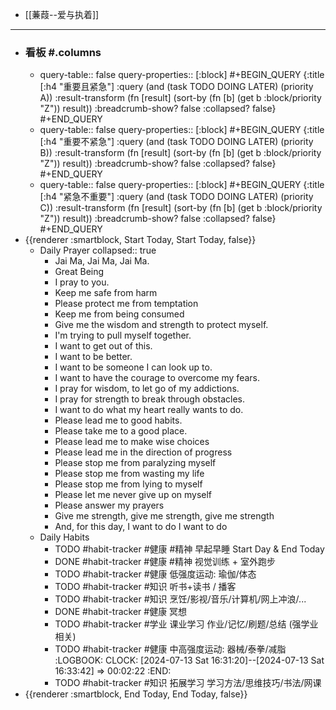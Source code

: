 - [[蒹葭--爱与执着]]
- ---
- ### 看板 #.columns
	- query-table:: false
	  query-properties:: [:block]
	  #+BEGIN_QUERY
	  {:title [:h4 "重要且紧急"]
	  :query  (and (task TODO DOING LATER) (priority A))
	  :result-transform (fn [result]
	                          (sort-by (fn [b]
	                                     (get b :block/priority "Z")) result))
	  :breadcrumb-show? false
	  :collapsed? false}
	  #+END_QUERY
	- query-table:: false
	  query-properties:: [:block]
	  #+BEGIN_QUERY
	  {:title [:h4 "重要不紧急"]
	  :query  (and (task TODO DOING LATER) (priority B))
	  :result-transform (fn [result]
	                          (sort-by (fn [b]
	                                     (get b :block/priority "Z")) result))
	  :breadcrumb-show? false
	  :collapsed? false}
	  #+END_QUERY
	- query-table:: false
	  query-properties:: [:block]
	  #+BEGIN_QUERY
	  {:title [:h4 "紧急不重要"]
	  :query  (and (task TODO DOING LATER) (priority C))
	  :result-transform (fn [result]
	                          (sort-by (fn [b]
	                                     (get b :block/priority "Z")) result))
	  :breadcrumb-show? false
	  :collapsed? false}
	  #+END_QUERY
- {{renderer :smartblock, Start Today, Start Today, false}}
	- Daily Prayer
	  collapsed:: true
		- Jai Ma, Jai Ma, Jai Ma.
		- Great Being
		- I pray to you.
		- Keep me safe from harm
		- Please protect me from temptation
		- Keep me from being consumed
		- Give me the wisdom and strength to protect myself.
		- I'm trying to pull myself together.
		- I want to get out of this.
		- I want to be better.
		- I want to be someone I can look up to.
		- I want to have the courage to overcome my fears.
		- I pray for wisdom, to let go of my addictions.
		- I pray for strength to break through obstacles.
		- I want to do what my heart really wants to do.
		- Please lead me to good habits.
		- Please take me to a good place.
		- Please lead me to make wise choices
		- Please lead me in the direction of progress
		- Please stop me from paralyzing myself
		- Please stop me from wasting my life
		- Please stop me from lying to myself
		- Please let me never give up on myself
		- Please answer my prayers
		- Give me strength, give me strength, give me strength
		- And, for this day, I want to do I want to do
	- Daily Habits
		- TODO  #habit-tracker #健康 #精神 早起早睡 Start Day & End Today
		- DONE  #habit-tracker #健康 #精神 视觉训练 + 室外跑步
		- TODO  #habit-tracker #健康 低强度运动: 瑜伽/体态
		- TODO  #habit-tracker #知识 听书+读书 / 播客
		- TODO  #habit-tracker #知识 烹饪/影视/音乐/计算机/网上冲浪/...
		- DONE  #habit-tracker #健康 冥想
		- TODO  #habit-tracker #学业 课业学习 作业/记忆/刷题/总结 (强学业相关)
		- TODO  #habit-tracker #健康 中高强度运动: 器械/泰拳/减脂
		  :LOGBOOK:
		  CLOCK: [2024-07-13 Sat 16:31:20]--[2024-07-13 Sat 16:33:42] =>  00:02:22
		  :END:
		- TODO  #habit-tracker #知识 拓展学习 学习方法/思维技巧/书法/网课
- {{renderer :smartblock, End Today, End Today, false}}